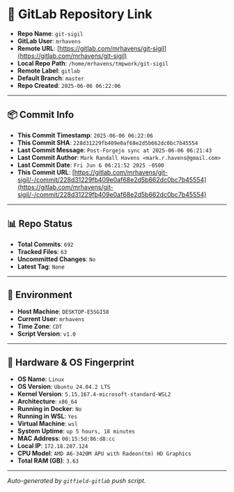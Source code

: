# 🔗 GitLab Repository Link

- **Repo Name**: `git-sigil`
- **GitLab User**: `mrhavens`
- **Remote URL**: [https://gitlab.com/mrhavens/git-sigil](https://gitlab.com/mrhavens/git-sigil)
- **Local Repo Path**: `/home/mrhavens/tmpwork/git-sigil`
- **Remote Label**: `gitlab`
- **Default Branch**: `master`
- **Repo Created**: `2025-06-06 06:22:06`

---

## 📦 Commit Info

- **This Commit Timestamp**: `2025-06-06 06:22:06`
- **This Commit SHA**: `228d31229fb409e0af68e2d5b662dc0bc7b45554`
- **Last Commit Message**: `Post-Forgejo sync at 2025-06-06 06:21:43`
- **Last Commit Author**: `Mark Randall Havens <mark.r.havens@gmail.com>`
- **Last Commit Date**: `Fri Jun 6 06:21:52 2025 -0500`
- **This Commit URL**: [https://gitlab.com/mrhavens/git-sigil/-/commit/228d31229fb409e0af68e2d5b662dc0bc7b45554](https://gitlab.com/mrhavens/git-sigil/-/commit/228d31229fb409e0af68e2d5b662dc0bc7b45554)

---

## 📊 Repo Status

- **Total Commits**: `692`
- **Tracked Files**: `63`
- **Uncommitted Changes**: `No`
- **Latest Tag**: `None`

---

## 🧽 Environment

- **Host Machine**: `DESKTOP-E5SGI58`
- **Current User**: `mrhavens`
- **Time Zone**: `CDT`
- **Script Version**: `v1.0`

---

## 🧬 Hardware & OS Fingerprint

- **OS Name**: `Linux`
- **OS Version**: `Ubuntu 24.04.2 LTS`
- **Kernel Version**: `5.15.167.4-microsoft-standard-WSL2`
- **Architecture**: `x86_64`
- **Running in Docker**: `No`
- **Running in WSL**: `Yes`
- **Virtual Machine**: `wsl`
- **System Uptime**: `up 5 hours, 18 minutes`
- **MAC Address**: `00:15:5d:86:d8:cc`
- **Local IP**: `172.18.207.124`
- **CPU Model**: `AMD A6-3420M APU with Radeon(tm) HD Graphics`
- **Total RAM (GB)**: `3.63`

---

_Auto-generated by `gitfield-gitlab` push script._

